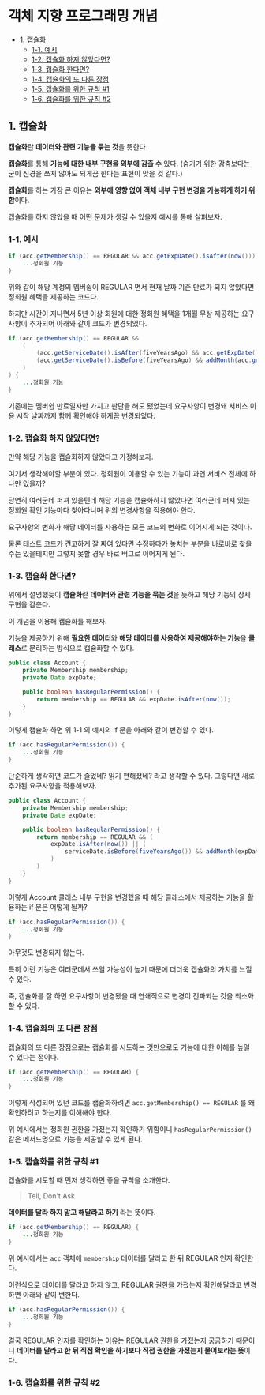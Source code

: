 # 객체 지향 프로그래밍 개념

- [1. 캡슐화](#1-캡슐화)
  - [1-1. 예시](#1-1-예시)
  - [1-2. 캡슐화 하지 않았다면?](#1-2-캡슐화-하지-않았다면)
  - [1-3. 캡슐화 한다면?](#1-3-캡슐화-한다면)
  - [1-4. 캡슐화의 또 다른 장점](#1-4-캡슐화의-또-다른-장점)
  - [1-5. 캡슐화를 위한 규칙 #1](#1-5-캡슐화를-위한-규칙-1)
  - [1-6. 캡슐화를 위한 규칙 #2](#1-6-캡슐화를-위한-규칙-2)

## 1. 캡슐화

**캡슐화**란 **데이터와 관련 기능을 묶는 것**을 뜻한다.

**캡슐화**를 통해 **기능에 대한 내부 구현을 외부에 감출 수** 있다. (숨기기 위한 감춤보다는 굳이 신경을 쓰지 않아도 되게끔 한다는 표현이 맞을 것 같다.)

**캡슐화**를 하는 가장 큰 이유는 **외부에 영향 없이 객체 내부 구현 변경을 가능하게 하기 위함**이다.

캡슐화를 하지 않았을 때 어떤 문제가 생길 수 있을지 예시를 통해 살펴보자.

### 1-1. 예시

```java
if (acc.getMembership() == REGULAR && acc.getExpDate().isAfter(now())) {
    ...정회원 기능
}
```

위와 같이 해당 계정의 멤버쉽이 REGULAR 면서 현재 날짜 기준 만료가 되지 않았다면 정회원 혜택을 제공하는 코드다.

하지만 시간이 지나면서 5년 이상 회원에 대한 정회원 혜택을 1개월 무상 제공하는 요구사항이 추가되어 아래와 같이 코드가 변경되었다.

```java
if (acc.getMembership() == REGULAR &&
    (
        (acc.getServiceDate().isAfter(fiveYearsAgo) && acc.getExpDate().isAfter(now())) ||
        (acc.getServiceDate().isBefore(fiveYearsAgo) && addMonth(acc.getExpDate()).isAfter(now()))
    )
) {
    ...정회원 기능
}
```

기존에는 멤버쉽 만료일자만 가지고 판단을 해도 됐었는데 요구사항이 변경돼 서비스 이용 시작 날짜까지 함께 확인해야 하게끔 변경되었다.

### 1-2. 캡슐화 하지 않았다면?

만약 해당 기능을 캡슐화하지 않았다고 가정해보자.

여기서 생각해야할 부분이 있다. 정회원이 이용할 수 있는 기능이 과연 서비스 전체에 하나만 있을까?

당연히 여러군데 퍼져 있을텐데 해당 기능을 캡슐화하지 않았다면 여러군데 퍼져 있는 정회원 확인 기능마다 찾아다니며 위의 변경사항을 적용해야 한다.

요구사항의 변화가 해당 데이터를 사용하는 모든 코드의 변화로 이어지게 되는 것이다.

물론 테스트 코드가 견고하게 잘 짜여 있다면 수정하다가 놓치는 부분을 바로바로 찾을 수는 있을테지만 그렇지 못할 경우 바로 버그로 이어지게 된다.

### 1-3. 캡슐화 한다면?

위에서 설명했듯이 **캡슐화**란 **데이터와 관련 기능을 묶는 것**을 뜻하고 해당 기능의 상세 구현을 감춘다.

이 개념을 이용해 캡슐화를 해보자.

기능을 제공하기 위해 **필요한 데이터**와 **해당 데이터를 사용하여 제공해야하는 기능**을 **클래스**로 분리하는 방식으로 캡슐화할 수 있다.

```java
public class Account {
    private Membership membership;
    private Date expDate;

    public boolean hasRegularPermission() {
        return membership == REGULAR && expDate.isAfter(now());
    }
}
```

이렇게 캡슐화 하면 위 1-1 의 예시의 if 문을 아래와 같이 변경할 수 있다.

```java
if (acc.hasRegularPermission()) {
    ...정회원 기능
}
```

단순하게 생각하면 코드가 줄었네? 읽기 편해졌네? 라고 생각할 수 있다. 그렇다면 새로 추가된 요구사항을 적용해보자.

```java
public class Account {
    private Membership membership;
    private Date expDate;

    public boolean hasRegularPermission() {
        return membership == REGULAR && (
            expDate.isAfter(now()) || (
                serviceDate.isBefore(fiveYearsAgo()) && addMonth(expDate).isAfter(now())
            )
        )
    }
}
```

이렇게 Account 클래스 내부 구현을 변경했을 때 해당 클래스에서 제공하는 기능을 활용하는 if 문은 어떻게 될까?

```java
if (acc.hasRegularPermission()) {
    ...정회원 기능
}
```

아무것도 변경되지 않는다.

특히 이런 기능은 여러군데서 쓰일 가능성이 높기 때문에 더더욱 캡슐화의 가치를 느낄 수 있다.

즉, 캡슐화를 잘 하면 요구사항이 변경됐을 때 연쇄적으로 변경이 전파되는 것을 최소화할 수 있다.

### 1-4. 캡슐화의 또 다른 장점

캡슐화의 또 다른 장점으로는 캡슐화를 시도하는 것만으로도 기능에 대한 이해를 높일 수 있다는 점이다.

```java
if (acc.getMembership() == REGULAR) {
    ...정회원 기능
}
```

이렇게 작성되어 있던 코드를 캡슐화하려면 `acc.getMembership() == REGULAR` 를 왜 확인하려고 하는지를 이해해야 한다.

위 예시에서는 정회원 권한을 가졌는지 확인하기 위함이니 `hasRegularPermission()` 같은 메서드명으로 기능을 제공할 수 있게 된다.

### 1-5. 캡슐화를 위한 규칙 #1

캡슐화를 시도할 때 먼저 생각하면 좋을 규칙을 소개한다.

> Tell, Don't Ask

**데이터를 달라 하지 말고 해달라고 하기** 라는 뜻이다.

```java
if (acc.getMembership() == REGULAR) {
    ...정회원 기능
}
```

위 예시에서는 `acc` 객체에 `membership` 데이터를 달라고 한 뒤 REGULAR 인지 확인한다.

이런식으로 데이터를 달라고 하지 않고, REGULAR 권한을 가졌는지 확인해달라고 변경하면 아래와 같이 변한다.

```java
if (acc.hasRegularPermission()) {
    ...정회원 기능
}
```

결국 REGULAR 인지를 확인하는 이유는 REGULAR 권한을 가졌는지 궁금하기 때문이니 **데이터를 달라고 한 뒤 직접 확인을 하기보다 직접 권한을 가졌는지 물어보라는 뜻**이다.

### 1-6. 캡슐화를 위한 규칙 #2
